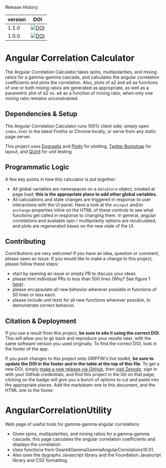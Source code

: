 Release History:

version | DOI
--------|------
1.1.0   | [![DOI](https://zenodo.org/badge/doi/10.5281/zenodo.45587.svg)](http://dx.doi.org/10.5281/zenodo.45587)
1.0.0   | [![DOI](https://zenodo.org/badge/doi/10.5281/zenodo.35172.svg)](http://dx.doi.org/10.5281/zenodo.35172)

# Angular Correlation Calculator

The Angular Correlation Calculator takes spins, multipolarities, and mixing ratios for a gamma-gamma cascade, and calculates the angular correlation coefficients and plots the correlation. Also, plots of a2 and a4 as functions of one or both mixing ratios are generated as appropriate, as well as a parametric plot of a2 vs. a4 as a function of mixing ratio, when only one mixing ratio remains unconstrained.

## Dependencies & Setup

The Angular Correlation Calculator runs 100% client side; simply open `index.html` in the latest Firefox or Chrome locally, or serve from any static page server.

This project uses [Dygraphs](http://dygraphs.com/) and [Plotly](https://plot.ly/) for plotting, [Twitter Bootstrap](http://getbootstrap.com/) for layout, and [QUnit](http://qunitjs.com/) for unit testing.
 
## Programmatic Logic

A few key points in how this calculator is put together:

 - All global variables are namespaces on a `dataStore` object, created at page load; **this is the appropriate place to add other global variables.**
 - All calculations and state changes are triggered in response to user interactions with the UI panel. Have a look at the `oninput` and/or `onchange` properties inline on the HTML of these controls to see what functions get called in response to changing them. In general, angular correlations and available spin / multipolarity options are recalculated, and plots are regenerated bases on the new state of the UI. 

## Contributing

Contributions are very welcome! If you have an idea, question or comment, please open an issue. If you would like to make a change to this project, please follow these steps:
 - start by opening an issue or empty PR to discuss your ideas
 - please limit individual PRs to less than 500 lines (Why? See figure 1 [here](https://smartbear.com/SmartBear/media/pdfs/11_Best_Practices_for_Peer_Code_Review.pdf)).
 - please encapsulate all new behavior wherever possible in functions of 50 lines or less each.
 - please include unit tests for all new functions wherever possible, to demonstrate correct behavior.

## Citation & Deployment

If you use a result from this project, **be sure to site it using the correct DOI**. This will allow you to go back and reproduce your results later, with the same software version you used originally. To find the correct DOI, look in the footer of the app.

If you push changes to this project onto GRIFFIN's live toolkit, **be sure to update the DOI in the footer and in the table at the top of this file**. To get a new DOI, simply [make a new release via GitHub](https://help.github.com/articles/creating-releases/), then [visit Zenodo](https://zenodo.org/account/settings/github/), sign in with your GitHub credentials, and find this project in the list on that page; clicking on the badge will give you a bunch of options to cut and paste into the appropriate places. Add the markdown one to this document, and the HTML one to the footer.






# AngularCorrelationUtility
Web page of useful tools for gamma-gamma angular correlations
* Given spins, multipolarities, and mixing ratios for a gamma-gamma cascade, this page calculates the angular correlation coefficients and displays the correlation.
* Uses functions from Geant4GammaGammaAngularCorrelations10.01.
* Also uses the dygraphs Javascript library and the Foundation Javascript library and CSS formatting.
